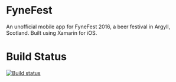 # FyneFest

An unofficial mobile app for FyneFest 2016, a beer festival in Argyll, Scotland. Built using Xamarin for iOS.

# Build Status

[![Build status](https://ci.appveyor.com/api/projects/status/1nps02a72b9xsm6t/branch/master?svg=true)](https://ci.appveyor.com/project/JoeBrock73129/fynefest/branch/master)